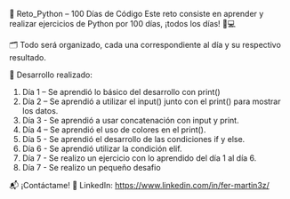 🐍 Reto_Python – 100 Días de Código
Este reto consiste en aprender y realizar ejercicios de Python por 100 días, ¡todos los días! 📆💻

🗂️ Todo será organizado, cada una correspondiente al día y su respectivo resultado.

🚀 Desarrollo realizado:
1. Día 1 – Se aprendió lo básico del desarrollo con print()
2. Día 2 – Se aprendió a utilizar el input() junto con el print() para mostrar los datos.
3. Día 3 - Se aprendió a usar concatenación con input y print.
4. Día 4 – Se aprendió el uso de colores en el print().
5. Día 5 - Se aprendió el desarrollo de las condiciones if y else.
6. Día 6 - Se aprendió utilizar la condición elif.
7. Día 7 - Se realizo un ejercicio con lo aprendido del día 1 al día 6.
8. Día 7 - Se realizo un pequeño desafio 

📬 ¡Contáctame!
🔗 LinkedIn: https://www.linkedin.com/in/fer-martin3z/
